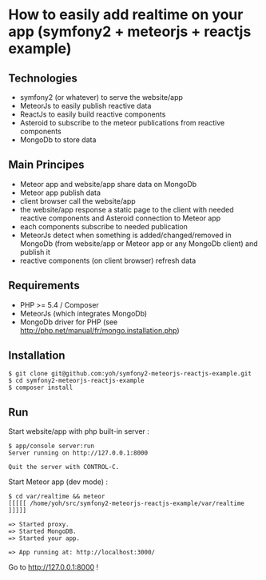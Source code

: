 # How to easily add realtime on your app (symfony2 + meteorjs + reactjs example)


## Technologies
- symfony2 (or whatever) to serve the website/app
- MeteorJs to easily publish reactive data
- ReactJs to easily build reactive components
- Asteroid to subscribe to the meteor publications from reactive components
- MongoDb to store data

## Main Principes
- Meteor app and website/app share data on MongoDb
- Meteor app publish data
- client browser call the website/app
- the website/app response a static page to the client with needed reactive components and Asteroid connection to Meteor app
- each components subscribe to needed publication
- MeteorJs detect when something is added/changed/removed in MongoDb (from website/app or Meteor app or any MongoDb client) and publish it
- reactive components (on client browser) refresh data

## Requirements
- PHP >= 5.4 / Composer
- MeteorJs (which integrates MongoDb)
- MongoDb driver for PHP (see http://php.net/manual/fr/mongo.installation.php)

## Installation
```
$ git clone git@github.com:yoh/symfony2-meteorjs-reactjs-example.git
$ cd symfony2-meteorjs-reactjs-example
$ composer install
```

## Run
Start website/app with php built-in server :
```
$ app/console server:run
Server running on http://127.0.0.1:8000

Quit the server with CONTROL-C.
```

Start Meteor app (dev mode) :
```
$ cd var/realtime && meteor
[[[[[ /home/yoh/src/symfony2-meteorjs-reactjs-example/var/realtime ]]]]]

=> Started proxy.
=> Started MongoDB.
=> Started your app.

=> App running at: http://localhost:3000/
```

Go to http://127.0.0.1:8000 !
